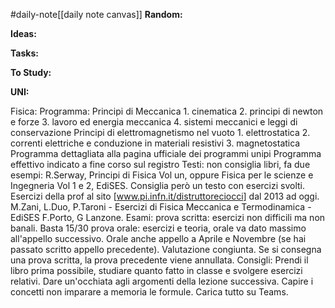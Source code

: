 #daily-note[[daily note canvas]] 
**Random:**


**Ideas:**


**Tasks:**


**To Study:**


**UNI:**

Fisica:
Programma:
	Principi di Meccanica
		1. cinematica
		2. principi di newton e forze
		3. lavoro ed energia meccanica
		4. sistemi meccanici e leggi di conservazione
	Principi di elettromagnetismo nel vuoto
		1. elettrostatica
		2. correnti elettriche e conduzione in materiali resistivi
		3. magnetostatica
	Programma dettagliata alla pagina ufficiale dei programmi unipi
	Programma effettivo indicato a fine corso sul registro
Testi:
	non consiglia libri, fa due esempi: R.Serway, Principi di Fisica Vol un, oppure Fisica per le scienze e Ingegneria Vol 1 e 2, EdiSES.
	Consiglia però un testo con esercizi svolti. Esercizi della prof al sito [www.pi.infn.it/distruttoreciocci] dal 2013 ad oggi.
	M.Zani, L.Duo, P.Taroni - Esercizi di Fisica Meccanica e Termodinamica - EdiSES
	F.Porto, G Lanzone.
Esami:
	prova scritta: esercizi non difficili ma non banali. Basta 15/30
	prova orale: esercizi e teoria, orale va dato massimo all'appello successivo. Orale anche appello a Aprile e Novembre (se hai passato scritto appello precedente).
	Valutazione congiunta. 
	Se si consegna una prova scritta, la prova precedente viene annullata.
	Consigli: Prendi il libro prima possibile, studiare quanto fatto in classe e svolgere esercizi relativi.  Dare un'occhiata agli argomenti della lezione successiva. Capire i concetti non imparare a memoria le formule.
Carica tutto su Teams.
